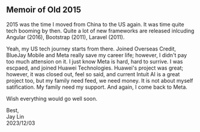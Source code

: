 ## Memoir of Old 2015

2015 was the time I moved from China to the US again.
It was time quite tech booming by then. Quite a lot of new frameworks
are released inlcuding Angular (2016), Bootstrap (2011), Laravel (2011).

Yeah, my US tech journey starts from there. Joined Overseas Credit,
BlueJay Mobile and Meta really save my career life; however, I didn't 
pay too much attension on it. I just know Meta is hard, hard to surrive.
I was escpaed, and joined Huawei Technologies. Huawei's project was great;
however, it was closed out, feel so said, and current Intuit AI is a 
great project too, but my family need feed, we need money. It is not about
myself satification. My family need my support. And again, I come back to Meta.

Wish everything would go well soon.

Best,  
Jay Lin  
2023/12/03  
